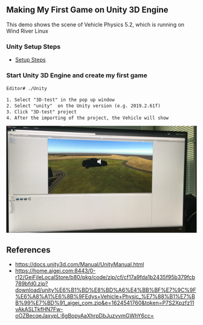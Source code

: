 ## Making My First Game on Unity 3D Engine
This demo shows the scene of Vehicle Physics 5.2, which is running on Wind River Linux

### Unity Setup Steps

* [Setup Steps](https://github.com/charleshardy/GPU-WRLinux/tree/main/3_Software/4_Toolkit_SDK/Unity)

### Start Unity 3D Engine and create my first game

```
Editor# ./Unity
```

```
1. Select "3D-test" in the pop up window
2. Select "unity"  on the Unity version (e.g. 2019.2.61f) 
3. Click "3D-test" project
4. After the importing of the project, the Vehicle will show

```

<img src="./unity_demo.png" width="600">

## References
* https://docs.unity3d.com/Manual/UnityManual.html
* https://home.aigei.com:8443/0-r12/GeiFileLocalStore/b80/pkg/code/zip/cf/cf17a9fda1b2435f95b379fcb789bfd0.zip?download/unity%E6%B1%BD%E8%BD%A6%E4%BB%BF%E7%9C%9F%E6%A8%A1%E6%8B%9FEdys+Vehicle+Physic_%E7%88%B1%E7%BB%99%E7%BD%91_aigei_com.zip&e=1624541760&token=P7S2Xpzfz11vAkASLTkfHN7Fw-oOZBecqeJaxypL:6gBopyAaXhrpDbJuzvvmGWhY6cc=
